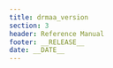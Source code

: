 ```yaml
---
title: drmaa_version
section: 3
header: Reference Manual
footer: __RELEASE__
date: __DATE__
---
```


